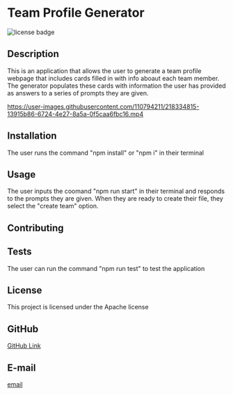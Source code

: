# Team Profile Generator

  ![license badge](https://img.shields.io/badge/license-Apache-blue)

  ## Description

  This is an application that allows the user to generate a team profile webpage that includes cards filled in with info aboaut each team member. The generator populates these cards with information the user has provided as answers to a series of prompts they are given.



https://user-images.githubusercontent.com/110794211/218334815-13915b86-6724-4e27-8a5a-0f5caa6fbc16.mp4



  ## Installation

  The user runs the command "npm install" or "npm i" in their terminal



  ## Usage

  The user inputs the coomand "npm run start" in their terminal and responds to the prompts they are given. When they are ready to create their file, they select the "create team" option.



  ## Contributing

  



  ## Tests

  The user can run the command "npm run test" to test the application



  ## License

  This project is licensed under the Apache license



  ## GitHub

  [GitHub Link](https://github.com/JBDooley)

  ## E-mail

  [email](mailto:brycedooley7@gmail.com)

  

